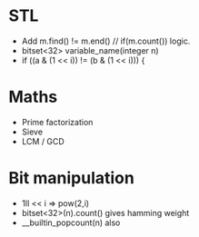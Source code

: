 # STL

- Add m.find() != m.end() // if(m.count()) logic.
- bitset<32> variable_name(integer n)
- if ((a & (1 << i)) != (b & (1 << i))) {



# Maths

- Prime factorization
- Sieve
- LCM / GCD

# Bit manipulation
- 1ll << i => pow(2,i)
- bitset<32>(n).count() gives hamming weight
- __builtin_popcount(n) also
